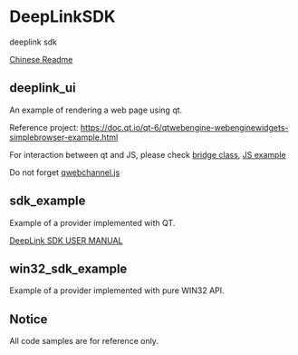 # DeepLinkSDK

deeplink sdk

[Chinese Readme](./README.md)

## deeplink_ui

An example of rendering a web page using qt.

Reference project: <https://doc.qt.io/qt-6/qtwebengine-webenginewidgets-simplebrowser-example.html>

For interaction between qt and JS, please check [bridge class](./deeplink_ui/bridge.h), [JS example](./deeplink_ui/index.html)

Do not forget [qwebchannel.js](./deeplink_ui/qwebchannel.js)

## sdk_example

Example of a provider implemented with QT.

[DeepLink SDK USER MANUAL](./sdk_user_manual.md)

## win32_sdk_example

Example of a provider implemented with pure WIN32 API.

## Notice

All code samples are for reference only.
